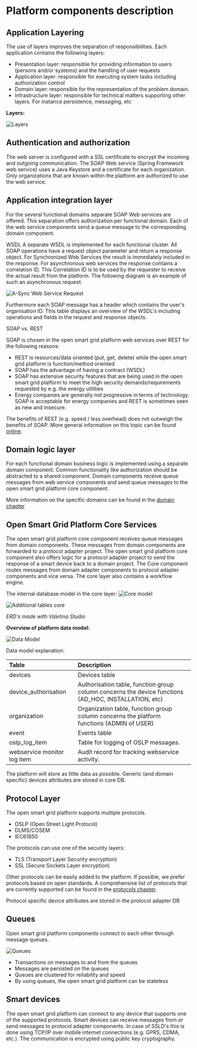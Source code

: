 <!--
SPDX-FileCopyrightText: Contributors to the Documentation project

SPDX-License-Identifier: Apache-2.0
-->

# Platform components description

## Application Layering

The use of layers improves the separation of responsibilities. Each application contains the following layers:

* Presentation layer: responsible for providing information to users \(persons and/or systems\) and the handling of user requests
* Application layer: responsible for executing system tasks including authorization control
* Domain layer: responsible for the representation of the problem domain.
* Infrastructure layer: responsible for technical matters supporting other layers. For instance persistence, messaging, etc

**Layers:**

![Layers](../.gitbook/assets/OSGP-components.png)

## Authentication and authorization

The web server is configured with a SSL certificate to encrypt the incoming and outgoing communication. The SOAP Web service \(Spring Framework web service\) uses a Java Keystore and a certificate for each organization. Only organizations that are known within the platform are authorized to use the web service.

## Application integration layer

For the several functional domains separate SOAP Web services are offered. This separation offers authorization per functional domain. Each of the web service components send a queue message to the corresponding domain component.

WSDL A separate WSDL is implemented for each functional cluster. All SOAP operations have a request object parameter and return a response object. For Synchronized Web Services the result is immediately included in the response. For asynchronous web services the response contains a correlation ID. This Correlation ID is to be used by the requester to receive the actual result from the platform. The following diagram is an example of such an asynchronous request.

![A-Sync Web Service Request](../.gitbook/assets/a-sync-web-service-request.png)

Furthermore each SOAP message has a header which contains the user's organisation ID. This table displays an overview of the WSDL's including operations and fields in the request and response objects.

SOAP vs. REST

SOAP is chosen in the open smart grid platform web services over REST for the following reasons:

* REST is resources/data oriented \(put, get, delete\) while the open smart grid platform is function/method oriented
* SOAP has the advantage of having a contract \(WSDL\)
* SOAP has extensive security features that are being used in the open smart grid platform to meet the high security demands/requirements requested by e.g. the energy utilities
* Energy companies are generally not progressive in terms of technology. SOAP is acceptable for energy companies and REST is sometimes seen as new and insecure.

The benefits of REST \(e.g. speed / less overhead\) does not outweigh the benefits of SOAP. More general information on this topic can be found [online](http://spf13.com/post/soap-vs-rest).

## Domain logic layer

For each functional domain business logic is implemented using a separate domain component. Common functionality like authorization should be abstracted to a shared component. Domain components receive queue messages from web service components and send queue messages to the open smart grid platform core component.

More information on the specific domains can be found in the [domain chapter](../domains)

## Open Smart Grid Platform Core Services

The open smart grid platform core component receives queue messages from domain components. These messages from domain components are forwarded to a protocol adapter project. The open smart grid platform core component also offers logic for a protocol adapter project to send the response of a smart device back to a domain project. The Core component routes messages from domain adapter components to protocol adapter components and vice versa. The core layer also contains a workflow engine.

The internal database model in the core layer: ![Core model](../.gitbook/assets/OSGP-core-model.png)

![Additional tables core](../.gitbook/assets/OSGP-core-additional-tables.png)

_ERD's made with Valetina Studio_

**Overview of platform data model:**

![Data Model](../.gitbook/assets/data-model.png)

Data model explanation:

| **Table** | **Description** |
| :--- | :--- |
| devices | Devices table |
| device\_authorisation | Authorisation table, function group column concerns the device functions \(AD\_HOC, INSTALLATION, etc\) |
| organization | Organization table, function group column concerns the platform functions \(ADMIN of USER\) |
| event | Events table |
| oslp\_log\_item | Table for logging of OSLP messages. |
| webservice monitor log item | Audit record for tracking webservice activity. |

The platform will store as little data as possible. Generic \(and domain specific\) devices attributes are stored in core DB.

## Protocol Layer

The open smart grid platform supports multiple protocols.

* OSLP \(Open Street Light Protocol\)
* DLMS/COSEM
* IEC61850

The protocols can use one of the security layers:

* TLS \(Transport Layer Security encryption\)
* SSL \(Secure Sockets Layer encryption\)

Other protocols can be easily added to the platform. If possible, we prefer protocols based on open standards. A comprehensive list of protocols that are currently supported can be found in the [protocols chapter](../protocols).

Protocol specific device attributes are stored in the protocol adapter DB

## Queues

Open smart grid platform components connect to each other through message queues.

![Queues](../.gitbook/assets/Queues.png)

* Transactions on messages to and from the queues
* Messages are persisted on the queues
* Queues are clustered for reliability and speed
* By using queues, the open smart grid platform can be stateless

## Smart devices

The open smart grid platform can connect to any device that supports one of the supported protocols. Smart devices can receive messages from or send messages to protocol adapter components. In case of SSLD's this is done using TCP/IP over mobile internet connections \(e.g. GPRS, CDMA, etc.\). The communication is encrypted using public key cryptography.

